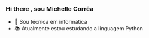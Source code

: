 ### Hi there ,  sou Michelle Corrêa

- 🏫 Sou técnica em informática
- 📚  Atualmente estou estudando a linguagem Python
